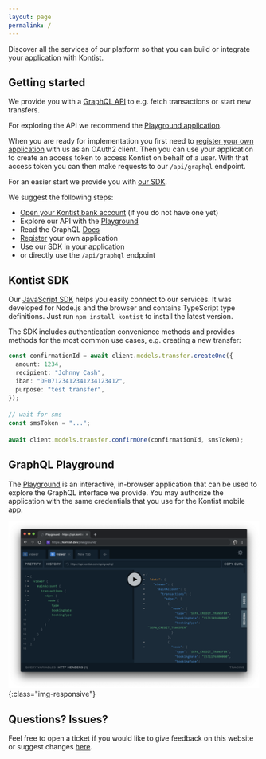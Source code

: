 ```yaml
---
layout: page
permalink: /
---
```


Discover all the services of our platform so that you can build or integrate your application with Kontist.

## Getting started

We provide you with a [GraphQL API](https://graphql.org) to e.g. fetch transactions or start new transfers.

For exploring the API we recommend the [Playground application](/playground).

When you are ready for implementation you first need to [register your own application](/client-management) with us as an OAuth2 client. Then you can use your application to create an access token to access Kontist on behalf of a user. With that access token you can then make requests to our `/api/graphql` endpoint.

For an easier start we provide you with [our SDK](/sdk).

We suggest the following steps:
* [Open your Kontist bank account](https://start.kontist.com/?utm_campaign=kontist_dev) (if you do not have one yet)
* Explore our API with the [Playground](/playground)
* Read the GraphQL [Docs](/docs)
* [Register](/client-management) your own application
* Use our [SDK](/sdk) in your application
* or directly use the `/api/graphql` endpoint

## Kontist SDK

Our [JavaScript SDK](/sdk) helps you easily connect to our services. It was developed for Node.js and the browser and contains TypeScript type definitions. Just run `npm install kontist` to install the latest version.

The SDK includes authentication convenience methods and provides methods for the most common use cases, e.g. creating a new transfer:
```typescript
const confirmationId = await client.models.transfer.createOne({
  amount: 1234,
  recipient: "Johnny Cash",
  iban: "DE07123412341234123412",
  purpose: "test transfer",
});

// wait for sms
const smsToken = "...";

await client.models.transfer.confirmOne(confirmationId, smsToken);
```

## GraphQL Playground

The [Playground](/playground) is an interactive, in-browser application that can be used to explore the GraphQL interface we provide. You may authorize the application with the same credentials that you use for the Kontist mobile app.

![Playground Screenshot](/assets/playground.png){:class="img-responsive"}

## Questions? Issues?

Feel free to open a ticket if you would like to give feedback on this website or suggest changes [here](https://github.com/kontist/kontist.github.io/issues/new).

